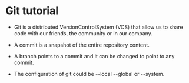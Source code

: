 # Git tutorial

- Git is a distributed VersionControlSystem (VCS) that allow us to share code with our friends, the community or in our company.

- A commit is a snapshot of the entire repository content.

- A branch points to a commit and it can be changed to point to any commit.

- The configuration of git could be --local --global or --system.
